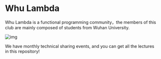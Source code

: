 # Whu Lambda

Whu Lambda is a functional programming community，the members of this club are mainly composed of students from Wuhan University.

![img](https://user-images.githubusercontent.com/84240546/145985469-9b7e79ff-8fbf-4e05-a8a3-211283a234b9.png)

We have monthly technical sharing events, and you can get all the lectures in this repository!
